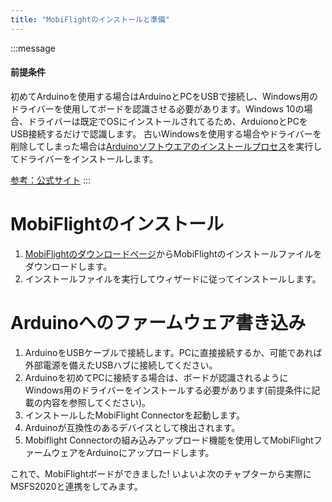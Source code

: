 ```yaml
---
title: "MobiFlightのインストールと準備"
---
```


:::message
#### 前提条件
初めてArduinoを使用する場合はArduinoとPCをUSBで接続し、Windows用のドライバーを使用してボードを認識させる必要があります。Windows 10の場合、ドライバーは既定でOSにインストールされてるため、ArduionoとPCをUSB接続するだけで認識します。
古いWindowsを使用する場合やドライバーを削除してしまった場合は[Arduinoソフトウエアのインストールプロセス](https://docs.arduino.cc/software/ide-v1/tutorials/Windows#toc4)を実行してドライバーをインストールします。

[参考：公式サイト](https://www.mobiflight.com/en/documentation/module.html#installation)
:::

# MobiFlightのインストール
1. [MobiFlightのダウンロードページ](https://www.mobiflight.com/en/download.html)からMobiFlightのインストールファイルをダウンロードします。
1. インストールファイルを実行してウィザードに従ってインストールします。


# Arduinoへのファームウェア書き込み
1. ArduinoをUSBケーブルで接続します。PCに直接接続するか、可能であれば外部電源を備えたUSBハブに接続してください。
1. Arduinoを初めてPCに接続する場合は、ボードが認識されるようにWindows用のドライバーをインストールする必要があります(前提条件に記載の内容を参照してください)。
1. インストールしたMobiFlight Connectorを起動します。
1. Arduinoが互換性のあるデバイスとして検出されます。
1. Mobiflight Connectorの組み込みアップロード機能を使用してMobiFlightファームウェアをArduinoにアップロードします。

これで、MobiFlightボードができました!
いよいよ次のチャプターから実際にMSFS2020と連携をしてみます。